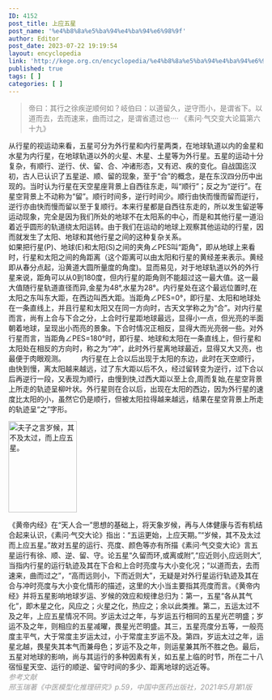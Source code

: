 ```yaml
---
ID: 4152
post_title: 上应五星
post_name: '%e4%b8%8a%e5%ba%94%e4%ba%94%e6%98%9f'
author: Editor
post_date: 2023-07-22 19:19:54
layout: encyclopedia
link: 'http://kege.org.cn/encyclopedia/%e4%b8%8a%e5%ba%94%e4%ba%94%e6%98%9f'
published: true
tags: [ ]
categories: [ ]
---
```

<blockquote><span style="color: #808080;">帝曰：其行之徐疾逆顺何如？岐伯曰：以道留久，逆守而小，是谓省下。以道而去，去而速来，曲而过之，是谓省遗过也···· 《素问·气交变大论篇第六十九》</span></blockquote>
<article data-content="[{&quot;type&quot;:&quot;block&quot;,&quot;id&quot;:&quot;htXr-1690023573621&quot;,&quot;name&quot;:&quot;paragraph&quot;,&quot;data&quot;:{},&quot;nodes&quot;:[{&quot;type&quot;:&quot;text&quot;,&quot;id&quot;:&quot;sUX9-1690023573622&quot;,&quot;leaves&quot;:[{&quot;text&quot;:&quot;从行星的视运动来看，五星可分为外行星和内行星两类，在地球轨道以内的金星和水星为内行星，在地球轨道以外的火星、木星、土星等为外行星。五星的运动十分复杂，有顺行、逆行、伏、留、合、冲诸形态，又有迟、疾的变化。自战国迄汉初，古人已认识了五星逆、顺、留的现象，至于“合”的概念，是在东汉四分历中出现的。当时认为行星在天空星座背景上自西往东走，叫“顺行”；反之为“逆行”。在星空背景上不动称为“留”。顺行时间多，逆行时间少。顺行由快而慢而留而逆行，逆行亦由快而慢而留以至于复顺行。本来行星都是自西往东走的，所以发生留逆等运动现象，完全是因为我们所处的地球不在太阳系的中心，而是和其他行星一道沿着近乎圆形的轨道绕太阳运转。由于我们在运动的地球上观察其他运动的行星，因而就发生了太阳、地球和其他行星之间的这种复杂关系。\n  如果把行星(P)、地球(E)和太阳(S)之间的夹角∠PES叫  “距角”，即从地球上来看时，行星和太阳之间的角距离（这个距离可以由太阳和行星的黄经差来表示。黄经即从春分点起，沿黄道大圆所量度的角度)。显而易见，对于地球轨道以外的外行星来说距角可以从（10但内行星的距角则不能超过这一最大值。这一最大值随行星轨道直径而异,金星为48°,水星为28°。内行星处在这个最远位置时,在太阳之东叫东大距，在西边叫西大距。当距角∠PES=0°，即行星、太阳和地球处在一条直线上，并且行星和太阳又在同一方向时，古天文学称之为“合”。对内行星而言，尚有上合与下合之分，上合时行星距地球最远，显得小一点，但光亮的半面朝着地球，呈现出小而亮的景象。下合时情况正相反，显得大而光亮弱一些。对外行星而言，当距角∠PES=180°时，即行星、地球和太阳在一条直线上，但行星和太阳处在相反的方向时，称之为“冲”，此时外行星离地球最近，显得又大又亮，也最便于肉眼观测。\n  内行星在上合以后出现于太阳的东边，此时在天空顺行，由快到慢，离太阳越来越远，过了东大距以后不久，经过留转变为逆行，过下合以后再逆行一段，又表现为顺行，由慢到快,过西大距以至上合,周而复始,在星空背景上所走的轨迹呈柳叶状。外行星则在合以后，出现在太阳的西边，因为外行星的速度比太阳的小，虽然它仍是顺行，但被太阳拉得越来越远，结果在星空背景上所走的轨迹呈“之”字形。&quot;,&quot;marks&quot;:[]}]}],&quot;state&quot;:{}},{&quot;type&quot;:&quot;block&quot;,&quot;id&quot;:&quot;YBV2-1690023852538&quot;,&quot;name&quot;:&quot;paragraph&quot;,&quot;data&quot;:{},&quot;nodes&quot;:[{&quot;type&quot;:&quot;text&quot;,&quot;id&quot;:&quot;h2Us-1690023852517&quot;,&quot;leaves&quot;:[{&quot;text&quot;:&quot;&quot;,&quot;marks&quot;:[]}]}],&quot;state&quot;:{}},{&quot;type&quot;:&quot;block&quot;,&quot;id&quot;:&quot;c9rp-1690023853194&quot;,&quot;name&quot;:&quot;paragraph&quot;,&quot;data&quot;:{},&quot;nodes&quot;:[{&quot;type&quot;:&quot;text&quot;,&quot;id&quot;:&quot;PCAR-1690023853191&quot;,&quot;leaves&quot;:[{&quot;text&quot;:&quot;  《黄帝内经》在“天人合一”思想的基础上，将天象岁候，再与人体健康与否有机结合起来认识，《素问·气交大论》指出：“五运更始，上应天期。”“岁候，其不及太过而上应五星。”故对五星的运行、亮度、颜色等亦有所描《素问·气交变大论》言五星运行有徐、顺、逆、留、守。&quot;,&quot;marks&quot;:[]}]}],&quot;state&quot;:{}},{&quot;type&quot;:&quot;block&quot;,&quot;id&quot;:&quot;RiJZ-1690023856859&quot;,&quot;name&quot;:&quot;paragraph&quot;,&quot;data&quot;:{&quot;version&quot;:1},&quot;nodes&quot;:[{&quot;type&quot;:&quot;text&quot;,&quot;id&quot;:&quot;uFPk-1690023856860&quot;,&quot;leaves&quot;:[{&quot;text&quot;:&quot;  论五星“久留而环,或离或附”,“应近则小,应远则大”,当指内行星的运行轨迹及其在下合和上合时亮度与大小变化况；“以道而去，去而速来，曲而过之”，“高而远则小，下而近则大”，无疑是对外行星运行轨迹及其在合与冲时亮度与大小变化情形的描述，这里的大小当主要指其亮度而言。《黄帝内经》并将五星影响地球岁运、岁候的效应和规律总归为：&quot;,&quot;marks&quot;:[]}]}],&quot;state&quot;:{}},{&quot;type&quot;:&quot;block&quot;,&quot;id&quot;:&quot;ZUHZ-1690023856861&quot;,&quot;name&quot;:&quot;paragraph&quot;,&quot;data&quot;:{&quot;version&quot;:1},&quot;nodes&quot;:[{&quot;type&quot;:&quot;text&quot;,&quot;id&quot;:&quot;KNY6-1690023856862&quot;,&quot;leaves&quot;:[{&quot;text&quot;:&quot;  第一，五星“各从其气化”，即木星之化，风应之；火星之化，热应之；余以此类推。第二，五运太过不及之年，上应五星情况不同。岁运太过之年，与岁运五行相同的五星光芒明盛；&quot;,&quot;marks&quot;:[]}]}],&quot;state&quot;:{}},{&quot;type&quot;:&quot;block&quot;,&quot;id&quot;:&quot;Kkbd-1690023856863&quot;,&quot;name&quot;:&quot;paragraph&quot;,&quot;data&quot;:{&quot;version&quot;:1},&quot;nodes&quot;:[{&quot;type&quot;:&quot;text&quot;,&quot;id&quot;:&quot;7Pyp-1690023856864&quot;,&quot;leaves&quot;:[{&quot;text&quot;:&quot;  岁运不及之年，则相应的五星减曜，畏星光芒明盛。其三，五星亮度分五等，一般亮度主平气，大于常度主岁运太过，小于常度主岁运不及。第四，岁运太过之年，运星北越，畏星失其本气而兼母色；岁运不及之年，则运星兼其所不胜之色。&quot;,&quot;marks&quot;:[]}]}],&quot;state&quot;:{}},{&quot;type&quot;:&quot;block&quot;,&quot;id&quot;:&quot;Ab3H-1690023856865&quot;,&quot;name&quot;:&quot;paragraph&quot;,&quot;data&quot;:{&quot;version&quot;:1},&quot;nodes&quot;:[{&quot;type&quot;:&quot;text&quot;,&quot;id&quot;:&quot;UH9T-1690023856866&quot;,&quot;leaves&quot;:[{&quot;text&quot;:&quot;  最后，五星对地球的影响，尚与其运行的多种因素有关，如五星上临的时节，所在二十八宿恒星天空、运行的顺逆、留守时间的多少、距离地球的远近等。&quot;,&quot;marks&quot;:[]}]}],&quot;state&quot;:{}}]">
<div>从行星的视运动来看，五星可分为外行星和内行星两类，在地球轨道以内的金星和水星为内行星，在地球轨道以外的火星、木星、土星等为外行星。五星的运动十分复杂，有顺行、逆行、伏、留、合、冲诸形态，又有迟、疾的变化。自战国迄汉初，古人已认识了五星逆、顺、留的现象，至于“合”的概念，是在东汉四分历中出现的。当时认为行星在天空星座背景上自西往东走，叫“顺行”；反之为“逆行”。在星空背景上不动称为“留”。顺行时间多，逆行时间少。顺行由快而慢而留而逆行，逆行亦由快而慢而留以至于复顺行。本来行星都是自西往东走的，所以发生留逆等运动现象，完全是因为我们所处的地球不在太阳系的中心，而是和其他行星一道沿着近乎圆形的轨道绕太阳运转。由于我们在运动的地球上观察其他运动的行星，因而就发生了太阳、地球和其他行星之间的这种复杂关系。</div>
<div></div>
<div></div>
<div>如果把行星(P)、地球(E)和太阳(S)之间的夹角∠PES叫“距角”，即从地球上来看时，行星和太阳之间的角距离（这个距离可以由太阳和行星的黄经差来表示。黄经即从春分点起，沿黄道大圆所量度的角度)。显而易见，对于地球轨道以外的外行星来说，距角可以从0到180度，但内行星的距角则不能超过这一最大值。这一最大值随行星轨道直径而异,金星为48°,水星为28°。内行星处在这个最远位置时,在太阳之东叫东大距，在西边叫西大距。当距角∠PES=0°，即行星、太阳和地球处在一条直线上，并且行星和太阳又在同一方向时，古天文学称之为“合”。对内行星而言，尚有上合与下合之分，上合时行星距地球最远，显得小一点，但光亮的半面朝着地球，呈现出小而亮的景象。下合时情况正相反，显得大而光亮弱一些。对外行星而言，当距角∠PES=180°时，即行星、地球和太阳在一条直线上，但行星和太阳处在相反的方向时，称之为“冲”，此时外行星离地球最近，显得又大又亮，也最便于肉眼观测。 　　内行星在上合以后出现于太阳的东边，此时在天空顺行，由快到慢，离太阳越来越远，过了东大距以后不久，经过留转变为逆行，过下合以后再逆行一段，又表现为顺行，由慢到快,过西大距以至上合,周而复始,在星空背景上所走的轨迹呈柳叶状。外行星则在合以后，出现在太阳的西边，因为外行星的速度比太阳的小，虽然它仍是顺行，但被太阳拉得越来越远，结果在星空背景上所走的轨迹呈“之”字形。</div>
<div>

<a href="https://i.postimg.cc/sf6nkyxf/1690024950403.jpg"><img class="aligncenter" src="https://i.postimg.cc/sf6nkyxf/1690024950403.jpg" alt="夫子之言岁候，其不及太过，而上应五星。" width="135" height="180" /></a>

</div>
<div></div>
<div>《黄帝内经》在“天人合一”思想的基础上，将天象岁候，再与人体健康与否有机结合起来认识，《素问·气交大论》指出：“五运更始，上应天期。”“岁候，其不及太过而上应五星。”故对五星的运行、亮度、颜色等亦有所描《素问·气交变大论》言五星运行有徐、顺、逆、留、守。论五星“久留而环,或离或附”,“应近则小,应远则大”,当指内行星的运行轨迹及其在下合和上合时亮度与大小变化况；“以道而去，去而速来，曲而过之”，“高而远则小，下而近则大”，无疑是对外行星运行轨迹及其在合与冲时亮度与大小变化情形的描述，这里的大小当主要指其亮度而言。《黄帝内经》并将五星影响地球岁运、岁候的效应和规律总归为：第一，五星“各从其气化”，即木星之化，风应之；火星之化，热应之；余以此类推。第二，五运太过不及之年，上应五星情况不同。岁运太过之年，与岁运五行相同的五星光芒明盛；岁运不及之年，则相应的五星减曜，畏星光芒明盛。其三，五星亮度分五等，一般亮度主平气，大于常度主岁运太过，小于常度主岁运不及。第四，岁运太过之年，运星北越，畏星失其本气而兼母色；岁运不及之年，则运星兼其所不胜之色。最后，五星对地球的影响，尚与其运行的多种因素有关，如五星上临的时节，所在二十八宿恒星天空、运行的顺逆、留守时间的多少、距离地球的远近等。</div>
</article>
<div></div>
<div></div>
<div><span style="color: #999999;"><em>参考文献</em></span></div>
<div><span style="color: #999999;"><em>邢玉瑞著《中医模型化推理研究》p.59，中国中医药出版社，2021年5月第1版</em></span></div>